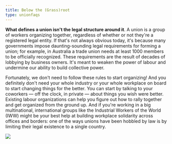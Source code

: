 ```yaml
---
title: Below the (Grass)root
type: unionfaqs
---
```

**What defines a union isn't the legal structure around it**. A union is a group
of workers organizing together, regardless of whether or not they're a
registered legal entity. If that's not always obvious today, it's because many
governments impose daunting-sounding legal requirements for forming a union; for
example, in Australia a trade union needs at least 1000 members to be officially
recognized. These requirements are the result of decades of lobbying by business
owners. It's meant to weaken the power of labour and undermine our ability to
build collective power.

Fortunately, we don't need to follow these rules to start organizing! And you
definitely don't need your whole industry or your whole workplace on board to
start changing things for the better. You can start by talking to your coworkers
— off the clock, in private — about things you wish were better. Existing labour
organizations can help you figure out how to rally together and get organized
from the ground up. And if you're working in a big multinational, international
groups like the Industrial Workers of the World (IWW) might be your best help at
building workplace solidarity across offices and borders: one of the ways unions
have been hobbled by law is by limiting their legal existence to a single
country.

<div class="md-img off-1">
<img
  src="/images/faqs/pikmin.png"
/></div>
